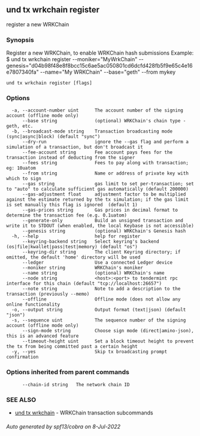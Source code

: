 ## und tx wrkchain register

register a new WRKChain

### Synopsis

Register a new WRKChain, to enable WRKChain hash submissions
Example:
$ und tx wrkchain register --moniker="MyWrkChain" --genesis="d04b98f48e8f8bcc15c6ae5ac050801cd6dcfd428fb5f9e65c4e16e7807340fa" --name="My WRKChain" --base="geth" --from mykey

```
und tx wrkchain register [flags]
```

### Options

```
  -a, --account-number uint      The account number of the signing account (offline mode only)
      --base string              (optional) WRKChain's chain type - geth, etc.
  -b, --broadcast-mode string    Transaction broadcasting mode (sync|async|block) (default "sync")
      --dry-run                  ignore the --gas flag and perform a simulation of a transaction, but don't broadcast it
      --fee-account string       Fee account pays fees for the transaction instead of deducting from the signer
      --fees string              Fees to pay along with transaction; eg: 10uatom
      --from string              Name or address of private key with which to sign
      --gas string               gas limit to set per-transaction; set to "auto" to calculate sufficient gas automatically (default 200000)
      --gas-adjustment float     adjustment factor to be multiplied against the estimate returned by the tx simulation; if the gas limit is set manually this flag is ignored  (default 1)
      --gas-prices string        Gas prices in decimal format to determine the transaction fee (e.g. 0.1uatom)
      --generate-only            Build an unsigned transaction and write it to STDOUT (when enabled, the local Keybase is not accessible)
      --genesis string           (optional) WRKChain's Genesis hash
  -h, --help                     help for register
      --keyring-backend string   Select keyring's backend (os|file|kwallet|pass|test|memory) (default "os")
      --keyring-dir string       The client Keyring directory; if omitted, the default 'home' directory will be used
      --ledger                   Use a connected Ledger device
      --moniker string           WRKChain's moniker
      --name string              (optional) WRKChain's name
      --node string              <host>:<port> to tendermint rpc interface for this chain (default "tcp://localhost:26657")
      --note string              Note to add a description to the transaction (previously --memo)
      --offline                  Offline mode (does not allow any online functionality
  -o, --output string            Output format (text|json) (default "json")
  -s, --sequence uint            The sequence number of the signing account (offline mode only)
      --sign-mode string         Choose sign mode (direct|amino-json), this is an advanced feature
      --timeout-height uint      Set a block timeout height to prevent the tx from being committed past a certain height
  -y, --yes                      Skip tx broadcasting prompt confirmation
```

### Options inherited from parent commands

```
      --chain-id string   The network chain ID
```

### SEE ALSO

* [und tx wrkchain](und_tx_wrkchain.md)	 - WRKChain transaction subcommands

###### Auto generated by spf13/cobra on 8-Jul-2022
